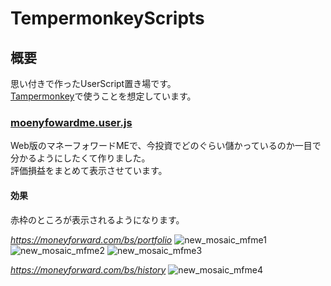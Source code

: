 # TempermonkeyScripts

## 概要
思い付きで作ったUserScript置き場です。  
[Tampermonkey](https://chromewebstore.google.com/detail/tampermonkey/dhdgffkkebhmkfjojejmpbldmpobfkfo?hl=ja)で使うことを想定しています。

### [moenyfowardme.user.js](dist/moneyforwardme.user.js)
Web版のマネーフォワードMEで、今投資でどのぐらい儲かっているのか一目で分かるようにしたくて作りました。  
評価損益をまとめて表示させています。

#### 効果
赤枠のところが表示されるようになります。  

*https://moneyforward.com/bs/portfolio*
![new_mosaic_mfme1](https://github.com/aozou99/TampermonkeyScripts/assets/21310288/06a94cc1-7e10-4ff1-8a79-832efd0a68e9)
![new_mosaic_mfme2](https://github.com/aozou99/TampermonkeyScripts/assets/21310288/e81518a0-d5fe-4fab-82d3-456af3a7f59b)
![new_mosaic_mfme3](https://github.com/aozou99/TampermonkeyScripts/assets/21310288/7d97f7e2-b767-47ef-aff0-bab8314e1d84)


*https://moneyforward.com/bs/history*
![new_mosaic_mfme4](https://github.com/aozou99/TampermonkeyScripts/assets/21310288/108a0357-e249-40f6-b872-649861f76724)


